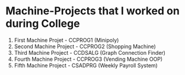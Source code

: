 # Machine-Projects that I worked on during College


1. First Machine Projet - CCPROG1 (Minipoly)
2. Second Machine Project - CCPROG2 (Shopping Machine)
3. Third Machine Project - CCDSALG (Graph Connection Finder)
4. Fourth Machine Project - CCPROG3 (Vending Machine OOP)
5. Fifth Machine Project - CSADPRG (Weekly Payroll System)
